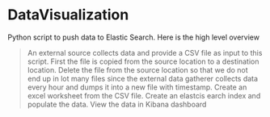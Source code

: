 # DataVisualization
Python script to push data to Elastic Search. Here is the high level overview
> An external source collects data and provide a CSV file as input to this script. First the file is copied 
from the source location to a destination location. Delete the file from the source location so that we do not end up
in lot many files since the external data gatherer collects data every hour and dumps it into a new file with timestamp. 
Create an excel worksheet from the CSV file. Create an elastcis earch index and populate the data. View the 
data in Kibana dashboard
